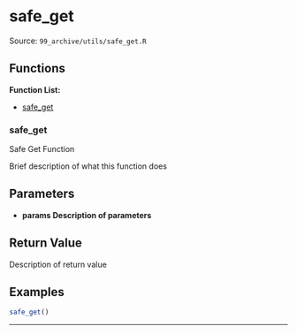 # safe_get

Source: `99_archive/utils/safe_get.R`

## Functions

**Function List:**
- [safe_get](#safe-get)

### safe_get

Safe Get Function

Brief description of what this function does


## Parameters

- **params Description of parameters**

## Return Value

Description of return value


## Examples

```r
safe_get()
```

---

